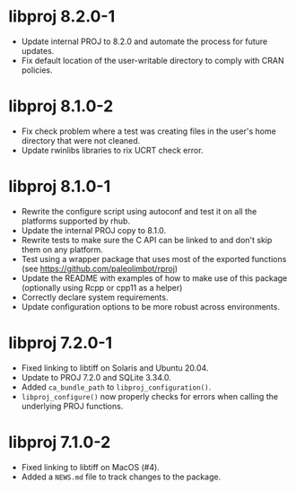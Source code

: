 # libproj 8.2.0-1

* Update internal PROJ to 8.2.0 and automate the process
  for future updates.
* Fix default location of the user-writable directory
  to comply with CRAN policies.

# libproj 8.1.0-2

* Fix check problem where a test was creating files
  in the user's home directory that were not cleaned.
* Update rwinlibs libraries to rix UCRT check error.

# libproj 8.1.0-1

* Rewrite the configure script using autoconf and test it on
  all the platforms supported by rhub.
* Update the internal PROJ copy to 8.1.0.
* Rewrite tests to make sure the C API can be linked to
  and don't skip them on any platform.
* Test using a wrapper package that uses most of the
  exported functions
  (see <https://github.com/paleolimbot/rproj>)
* Update the README with examples of how to make use of this
  package (optionally using Rcpp or cpp11 as a helper)
* Correctly declare system requirements.
* Update configuration options to be more robust across
  environments.

# libproj 7.2.0-1

* Fixed linking to libtiff on Solaris and Ubuntu 20.04.
* Update to PROJ 7.2.0 and SQLite 3.34.0.
* Added `ca_bundle_path` to `libproj_configuration()`.
* `libproj_configure()` now properly checks for errors when
  calling the underlying PROJ functions.

# libproj 7.1.0-2

* Fixed linking to libtiff on MacOS (#4).
* Added a `NEWS.md` file to track changes to the package.
